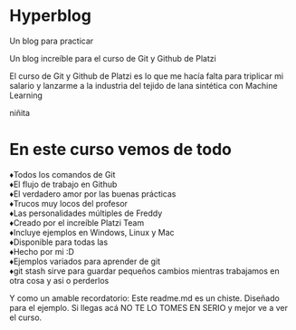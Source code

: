 # Hyperblog
Un blog para practicar

Un blog increíble para el curso de Git y Github de Platzi

El curso de Git y Github de Platzi es lo que me hacía falta para triplicar mi salario y lanzarme a la industria del tejido de lana sintética con Machine Learning

niñita

# En este curso vemos de todo

♦Todos los comandos de Git <br>
♦El flujo de trabajo en Github <br>
♦El verdadero amor por las buenas prácticas <br>
♦Trucos muy locos del profesor <br>
♦Las personalidades múltiples de Freddy <br>
♦Creado por el increíble Platzi Team <br>
♦Incluye ejemplos en Windows, Linux y Mac <br>
♦Disponible para todas las  <br>
♦Hecho por mi :D <br>
♦Ejemplos variados para aprender de git <br>
♦git stash sirve para guardar pequeños cambios mientras
trabajamos en otra cosa y asi o perderlos <br>

Y como un amable recordatorio: Este readme.md es un chiste. Diseñado para el ejemplo. Si llegas acá NO TE LO TOMES EN SERIO y mejor ve a ver el curso.